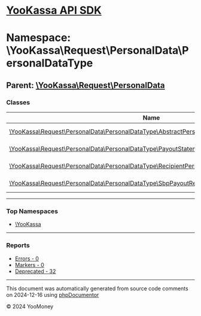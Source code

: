 # [YooKassa API SDK](../home.md)

# Namespace: \YooKassa\Request\PersonalData\PersonalDataType

## Parent: [\YooKassa\Request\PersonalData](../namespaces/yookassa-request-personaldata.md)

### Classes

| Name | Summary |
| ---- | ------- |
| [\YooKassa\Request\PersonalData\PersonalDataType\AbstractPersonalDataRequest](../classes/YooKassa-Request-PersonalData-PersonalDataType-AbstractPersonalDataRequest.md) | Класс, представляющий модель PersonalDataRequest. |
| [\YooKassa\Request\PersonalData\PersonalDataType\PayoutStatementRecipientPersonalDataRequest](../classes/YooKassa-Request-PersonalData-PersonalDataType-PayoutStatementRecipientPersonalDataRequest.md) | Класс, представляющий модель PayoutStatementRecipientPersonalDataRequest. |
| [\YooKassa\Request\PersonalData\PersonalDataType\RecipientPersonalDataRequestFactory](../classes/YooKassa-Request-PersonalData-PersonalDataType-RecipientPersonalDataRequestFactory.md) | Класс, представляющий модель PersonalDataFactory. |
| [\YooKassa\Request\PersonalData\PersonalDataType\SbpPayoutRecipientPersonalDataRequest](../classes/YooKassa-Request-PersonalData-PersonalDataType-SbpPayoutRecipientPersonalDataRequest.md) | Класс, представляющий модель SbpPayoutRecipientPersonalDataRequest. |

---

### Top Namespaces

* [\YooKassa](../namespaces/yookassa.md)

---

### Reports
* [Errors - 0](../reports/errors.md)
* [Markers - 0](../reports/markers.md)
* [Deprecated - 32](../reports/deprecated.md)

---

This document was automatically generated from source code comments on 2024-12-16 using [phpDocumentor](http://www.phpdoc.org/)

&copy; 2024 YooMoney